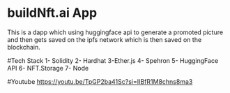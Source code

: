 # buildNft.ai App
This is a dapp which using huggingface api to generate a promoted picture and then gets saved on the ipfs network which is then saved on the blockchain.

#Tech Stack 
 1- Solidity 
 2- Hardhat
 3-Ether.js
 4- Spehron
 5- HuggingFace API
 6- NFT.Storage
 7- Node


#Youtube 
https://youtu.be/TpGP2ba41Sc?si=IIBfR1M8chns8ma3
